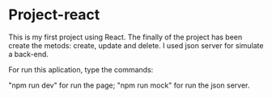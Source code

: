 # Project-react

This is my first project using React. The finally of the project has been create the metods: create, update and delete.
I used json server for simulate a back-end.

For run this aplication, type the commands: 

"npm run dev" for run the page;
"npm run mock" for run the json server.
